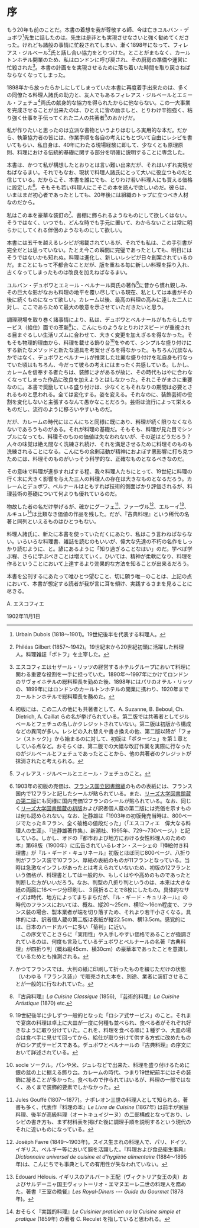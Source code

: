 # 序

もう20年も前のことだ。本書の着想を我が尊敬する師、今は亡きユルバン・デュボワ[^5]先生に話したのは。先生は是非とも実現させなさいと強く勧めてくださった。けれども諸般の事情に忙殺されてしまい、漸く1898年になって、フィレアス・ジルベール[^6]氏と話し合い協力をとりつけた。とことがまもなく、カールトンホテル開業のため、私はロンドンに呼び戻され、その厨房の準備や運営に忙殺された[^8]。本書の計画をを実現させるために落ち着いた時間を取り戻さねばならなくなってしまった。

1898年から放ったらかしにしてしまっていた本書に再度着手出来たのは、多くの同僚たる料理人諸氏の助力と、友人でもあるフィレアス・ジルベールとエミール・フェチュ[^7]両氏の献身的な協力を得られたからに他ならない。この一大事業を完成させることが出来たのは、ひとえに皆の励ましと、とりわけ辛抱強く、粘り強く仕事を手伝ってくれた二人の共著者[^9]のおかげだ。

私が作りたいと思ったのは立派な書物というよりはむしろ実用的な本だ。だから、執筆協力者の皆には、作業手順を各自の考えにもとづいて自由にレシピを書いてもらい、私自身は、40年にわたる現場経験に即して、少なくとも原理原則、料理における伝統的基礎に関する部分を明確に説明することに専念した。

本書は、かつて私が構想したとおりとは言い難い出来だが、それはいずれ実現せねばなるまい。それでもなお、現状で料理人諸氏にとって大いに役立つものだと信じている。だからこそ、本書を誰にでも、とりわけ若い料理人にも買える価格に設定した[^10]。そもそも若い料理人にこそこの本を読んで欲しいのだ。彼らは、いまはまだ初心者であったとしても、20年後には組織のトップに立つべき人材なのだから。

私はこの本を豪華な装釘の[^1]、書棚に飾られるようなものにして欲しくはない。そうではなく、いつでも、どんな時でも手元に置いて、わからないことは常に明らかにしてくれる伴侶のようなものにして欲しい。

本書には五千を越えるレシピが掲載されているが、それでも私は、この手引書が完全だとは思っていない。たとえ今この瞬間に完璧であったとしても、明日にはそうではないかも知れぬ。料理は進化し、新しいレシピが日々創案されているのだ。まことにもって不都合なことだが、版を重ねる毎に新しい料理を採り入れ、古くなってしまったものは改良を加えねばなるまい。

ユルバン・デュボワとエミール・ベルナール両氏の著作[^2]に昔から慣れ親しみ、その巨大な影がなおも料理の地平を覆い尽している現在、私としては本書がその後に続くものになって欲しい。カレーム以後、最高の料理の高みに逹した二人に対し、ここであらためて最大の敬意を示させていただきたいと思う。

調理現場を取り巻く諸事情により、私は、デュボワとベルナールがもたらしたサービス（給仕）面での革新[^3]に、こんにちのようなとりわけスピードが重視される目まぐるしい生活リズムに合わせて、大きく変更を加えざるを得なかった。そもそも物理的理由から、料理を載せる飾り台[^4]をやめて、シンプルな盛り付けにする新たなメソッドと新たな道具を考案せざるを得なかった。もちろん冗談なんかではなく、デュボワとベルナールが推奨した壮麗な盛り付けを私自身も行なっていた頃はもちろん、今だって彼らの考えにはまったく共感している。しかし、カレームを信奉する者たちは、装飾に才があるが故に、その時代もはやに合わなくなってしまった作品に改良を加えようとはしなかった。それこそがまさに重要なのに。本書で奨励している盛り付けは、少なくともそれなりの期間は必要とされるものと思われる。全ては変化する。姿を変える。それなのに、装飾芸術の役割を変化しないと主張するなんて愚かなことだろう。芸術は流行によって栄えるものだし、流行のように移ろいやすいものだ。

だが、カレームの時代にはこんにちと同様に既にあり、料理が続く限りなくならないであろうものがある。それが料理の基礎だ。そもそも、料理が見た目でシンプルになっても、料理そのものの価値は失なわれないが、その逆はどうだろう？ 人々の味覚は絶え間なく洗練され続け、それを満足させるために料理そのものも洗練されることになる。こんにちの余剰活動が精神におよぼす悪影響に打ち克つためには、料理そのものがいっそう科学的な、正確なものとなるべきなのだ。

その意味で料理が進歩すればする程、我々料理人たちにとって、19世紀に料理の行く末に大きく影響を与えた三人の料理人の存在は大きなものとなるだろう。カレームとデュボワ、ベルナールはともすれば技術的側面ばかり評価されるが、料理芸術の基礎について何よりも優れているのだ。

物故した者の名だけ挙げるが、確かにグーフェ[^11]、ファーヴル[^12]、エルーイ[^13]、ルキュレ[^14]は比類なき価値の作品を残した。だが、『古典料理』という稀代の名著と同列といえるものはひとつもない。

料理人諸氏に、新たに本書を使っていただくにあたり、私はこう言わねばならない。いろいろな料理書、雑誌を読むのもいいが、偉大な先達の不朽の名作をしっかり読むように、と。諺にあるように「知り過ぎることなはい」のだ。学べば学ぶ程、さらに学ぶべきことは増えていく。ひいては、精神が柔軟になり、料理を作るということにおいて上達するより効果的な方法を知ることが出来るだろう。

本書を公刊するにあたって唯ひとつ望むこと、切に願う唯一のことは、上記の点において、本書が想定する読者が我が言に耳を傾け、実践するさまを見ることに尽きる。

A. エスコフィエ

1902年11月1日




[^1]: かつてフランスでは、大判の紙に印刷して折ったものを綴じただけの状態（いわゆる「フランス装」）で販売された本を、別途、業者に装釘させることが一般的に行なわれていた。

[^2]: 『古典料理』*La Cuisine Classique* (1856), 『芸術的料理』*La Cuisine Artistique* (1870) etc.

[^3]: 19世紀後半に少しずつ一般的となった「ロシア式サービス」のこと。それまで宴席の料理は卓上に大皿が一度に何種も並べられ、食べる者がそれぞれ好きなように取り分けていた。これを、料理を食べる順に１種ずつ、大皿の場合は食べ手に見せて回ってから、給仕が取り分けて供する方式に改めたものがロシア式サービスである。デュボワとベルナールの『古典料理』の序文において詳述されている。

[^4]: socle ソークル。パンや米、ジュレなどで出来た、料理を盛り付けるために銀の盆の上に据える飾り台。カレームの時代、つまり19世紀前半にはその装飾に凝ることが多かった。食べもので作られてはいるが、料理の一部ではなく、あくまで装飾的要素でしかなかった。

[^5]: Urbain Dubois (1818〜1901)。19世紀後半を代表する料理人。

[^6]: Philéas Gilbert (1857〜1942)。19世紀末から20世紀初頭に活躍した料理人。料理雑誌「ポトフ」を主宰した。

[^7]: 初版には、この二人の他にも共著者として、A. Suzanne, B. Beboul, Ch. Dietrich, A. Caillat らの名が挙げられている。第二版では共著者としてジルベールとフェチュの名しかクレジットされていない。第二版は初版から構成などの異同が多い。レシピの入れ替えや書き換えの他、第二版以降が「フォン（ストック）」から始まるのに対して、初版は「ポタージュ」を第１章としている点など。おそらくは、第二版での大幅な改訂作業を実際に行なったのがジルベールとフェチュであったとことから、他の共著者のクレジットが抹消されたと考えられる。

[^8]: エスコフィエはセザール・リッツの経営するホテルグループにおいて料理に関わる重要な役割を一手に担っていた。1890年〜1997年にかけてロンドンのサヴォイホテルの総料理長を勤めた後、1898年にはパリのオテル・リッツの、1899年にはロンドンのカールトンホテルの開業に携わり、1920年までカールトンホテルで総料理長を務めた。

[^9]: フィレアス・ジルベールとエミール・フェチュのこと。

[^10]: 1903年の初版の売価は、[フランス国立図書館蔵](http://gallica.bnf.fr/ark:/12148/bpt6k65768837)のものの表紙には、フランス国内で12フランと記したシールが貼られている。また、[リーズ大学図書館蔵の第二版](https://archive.org/details/b21525912)にも同様に国内売価12フランのシールが貼られている。なお、同じく[リーズ大学図書館蔵の初版](https://archive.org/details/b21525730)および訳者個人蔵の第二版には売価を示すものは何も認められない。なお、辻静雄は「1903年の初版発売当時は、800ページでたった８フラン、全く破格の値段だった」（「エスコフィエ　偉大なる料理人の生涯」、『辻静雄著作集』、新潮社、1995年、729〜730ページ。）と記している。しかし、オドの『都市および地方における女性料理人のための本』第68版（1900年）に広告されているレオン・スーシェの『挿絵付き料理書』が『ル・ギード・キュリネール』初版とほぼ同じ800ページ、八折り判がフランス装で10フラン、厚紙の表紙のものが11フランとなっている。当時は急激なインフレがあったとは考えられていないため、初版の12フランという価格が、料理書としては一般的か、もしくはやや高めのものであったと判断した方がいいだろう。なお、判型の八折り判というのは、本来は大きな紙の両面に16ページ分印刷し、３回折ることで8枚にしたもの。具体的なサイズは時代、地方によってまちまちだが、『ル・ギード・キュリネール』の時代のフランスにおいては、概ね、縦20〜25cm、横12〜16cm程度で、フランス装の場合、製本業者が端を切り落すため、それより若干小さくなる。具体的には、訳者個人蔵の第二版は表紙が縦22.5cm、横13.5cm。感覚的には、日本のハードカバーに多い「菊判」に近い。  
　この序文でことさらに「実用性」や入手しやすい価格であることが強調されているのは、何度も言及しているデュボワとベルナールの名著『古典料理』が四折り判（概ね縦45cm、横30cm）の豪華本であったことを意識しているためとも推測される。

[^11]: Jules Gouffé (1807〜1877)。ナポレオン三世の料理人として知られる。著書も多く、代表作『料理の本』*Le Livre de Cuisine* (1867年) は前半が家庭料理、後半が高級料理（オートキュイジーヌ）の二部構成となっており、レシピの書き方も、まず材料表を掲げた後に調理手順を説明するという現代のそれに近いものになっている。

[^12]: Joséph Favre (1849〜1903年)。スイス生まれの料理人で、パリ、ドイツ、イギリス、ベルギー等において腕を活躍した。『料理および食品衛生事典』*Dictionnaire universel de cuisine et d'hygiène alimentaire* (1884〜1895年)は、こんにちでも事典としての有用性が失なわれていない。

[^13]: Edouard Hélouis. イギリスのアルバート王配（ヴィクトリア女王の夫）およびサルデーニャ国王ヴィットーリオ・エマヌエーレ二世の料理人を務めた。著書『王室の晩餐』*Les Royal-Diners --- Guide du Gourmet* (1878年)。

[^14]: おそらく『実践的料理』*Le Cuisinier praticien ou la Cuisine simple et pratique* (1859年) の著者 C. Reculet を指していると思われる。
